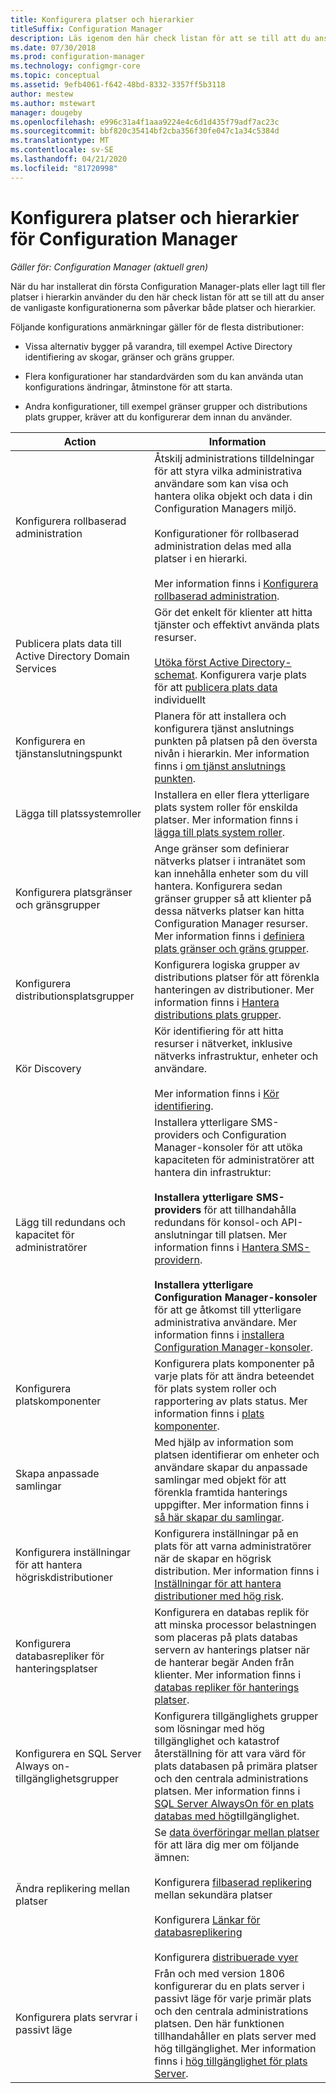 ```yaml
---
title: Konfigurera platser och hierarkier
titleSuffix: Configuration Manager
description: Läs igenom den här check listan för att se till att du anser de vanligaste konfigurationerna som påverkar både platser och hierarkier.
ms.date: 07/30/2018
ms.prod: configuration-manager
ms.technology: configmgr-core
ms.topic: conceptual
ms.assetid: 9efb4061-f642-48bd-8332-3357ff5b3118
author: mestew
ms.author: mstewart
manager: dougeby
ms.openlocfilehash: e996c31a4f1aaa9224e4c6d1d435f79adf7ac23c
ms.sourcegitcommit: bbf820c35414bf2cba356f30fe047c1a34c5384d
ms.translationtype: MT
ms.contentlocale: sv-SE
ms.lasthandoff: 04/21/2020
ms.locfileid: "81720998"
---
```

# <a name="configure-sites-and-hierarchies-for-configuration-manager"></a>Konfigurera platser och hierarkier för Configuration Manager

*Gäller för: Configuration Manager (aktuell gren)*

När du har installerat din första Configuration Manager-plats eller lagt till fler platser i hierarkin använder du den här check listan för att se till att du anser de vanligaste konfigurationerna som påverkar både platser och hierarkier.  

Följande konfigurations anmärkningar gäller för de flesta distributioner:  

- Vissa alternativ bygger på varandra, till exempel Active Directory identifiering av skogar, gränser och gräns grupper.  

- Flera konfigurationer har standardvärden som du kan använda utan konfigurations ändringar, åtminstone för att starta.  

- Andra konfigurationer, till exempel gränser grupper och distributions plats grupper, kräver att du konfigurerar dem innan du använder.  

| Action | Information |  
|------------|-------------|  
| Konfigurera rollbaserad administration | Åtskilj administrations tilldelningar för att styra vilka administrativa användare som kan visa och hantera olika objekt och data i din Configuration Managers miljö.<br /><br /> Konfigurationer för rollbaserad administration delas med alla platser i en hierarki.   <br/><br/>Mer information finns i [Konfigurera rollbaserad administration](configure-role-based-administration.md). |  
| Publicera plats data till Active Directory Domain Services | Gör det enkelt för klienter att hitta tjänster och effektivt använda plats resurser.<br /><br /> [Utöka först Active Directory-schemat](../../../plan-design/network/extend-the-active-directory-schema.md). Konfigurera varje plats för att [publicera plats data](publish-site-data.md) individuellt |  
| Konfigurera en tjänstanslutningspunkt | Planera för att installera och konfigurera tjänst anslutnings punkten på platsen på den översta nivån i hierarkin. Mer information finns i [om tjänst anslutnings punkten](about-the-service-connection-point.md). |  
| Lägga till platssystemroller | Installera en eller flera ytterligare plats system roller för enskilda platser. Mer information finns i [lägga till plats system roller](add-site-system-roles.md). |  
| Konfigurera platsgränser och gränsgrupper | Ange gränser som definierar nätverks platser i intranätet som kan innehålla enheter som du vill hantera. Konfigurera sedan gränser grupper så att klienter på dessa nätverks platser kan hitta Configuration Manager resurser. Mer information finns i [definiera plats gränser och gräns grupper](define-site-boundaries-and-boundary-groups.md). |  
| Konfigurera distributionsplatsgrupper | Konfigurera logiska grupper av distributions platser för att förenkla hanteringen av distributioner. Mer information finns i [Hantera distributions plats grupper](install-and-configure-distribution-points.md#bkmk_manage). |  
| Kör Discovery | Kör identifiering för att hitta resurser i nätverket, inklusive nätverks infrastruktur, enheter och användare.<br /><br /> Mer information finns i [Kör identifiering](run-discovery.md). |  
| Lägg till redundans och kapacitet för administratörer | Installera ytterligare SMS-providers och Configuration Manager-konsoler för att utöka kapaciteten för administratörer att hantera din infrastruktur:<br /><br /> **Installera ytterligare SMS-providers** för att tillhandahålla redundans för konsol-och API-anslutningar till platsen. Mer information finns i [Hantera SMS-providern](../../manage/modify-your-infrastructure.md#BKMK_ManageSMSprovider).<br /><br /> **Installera ytterligare Configuration Manager-konsoler** för att ge åtkomst till ytterligare administrativa användare. Mer information finns i [installera Configuration Manager-konsoler](../install/install-consoles.md). |  
| Konfigurera platskomponenter | Konfigurera plats komponenter på varje plats för att ändra beteendet för plats system roller och rapportering av plats status. Mer information finns i [plats komponenter](site-components.md). |  
| Skapa anpassade samlingar | Med hjälp av information som platsen identifierar om enheter och användare skapar du anpassade samlingar med objekt för att förenkla framtida hanterings uppgifter. Mer information finns i [så här skapar du samlingar](../../../clients/manage/collections/create-collections.md). |  
| Konfigurera inställningar för att hantera högriskdistributioner | Konfigurera inställningar på en plats för att varna administratörer när de skapar en högrisk distribution. Mer information finns i [Inställningar för att hantera distributioner med hög risk](../../manage/settings-to-manage-high-risk-deployments.md). |  
| Konfigurera databasrepliker för hanteringsplatser | Konfigurera en databas replik för att minska processor belastningen som placeras på plats databas servern av hanterings platser när de hanterar begär Anden från klienter. Mer information finns i [databas repliker för hanterings platser](database-replicas-for-management-points.md). |  
| Konfigurera en SQL Server Always on-tillgänglighetsgrupper | Konfigurera tillgänglighets grupper som lösningar med hög tillgänglighet och katastrof återställning för att vara värd för plats databasen på primära platser och den centrala administrations platsen. Mer information finns i [SQL Server AlwaysOn för en plats databas med hög](sql-server-alwayson-for-a-highly-available-site-database.md)tillgänglighet. |  
| Ändra replikering mellan platser | Se [data överföringar mellan platser](../../../plan-design/hierarchy/data-transfers-between-sites.md) för att lära dig mer om följande ämnen:<br /><br /> Konfigurera [filbaserad replikering](../../../plan-design/hierarchy/file-based-replication.md) mellan sekundära platser<br /><br /> Konfigurera [Länkar för databasreplikering](../../../plan-design/hierarchy/database-replication.md)<br /><br /> Konfigurera [distribuerade vyer](../../../plan-design/hierarchy/database-replication.md#bkmk_distviews) |  
| Konfigurera plats servrar i passivt läge | Från och med version 1806 konfigurerar du en plats server i passivt läge för varje primär plats och den centrala administrations platsen. Den här funktionen tillhandahåller en plats server med hög tillgänglighet. Mer information finns i [hög tillgänglighet för plats Server](site-server-high-availability.md). |  
